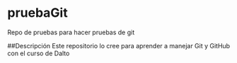 # pruebaGit
Repo de pruebas para hacer pruebas de git

##Descripción
Este repositorio lo cree para aprender a manejar Git y GitHub con el curso de Dalto
